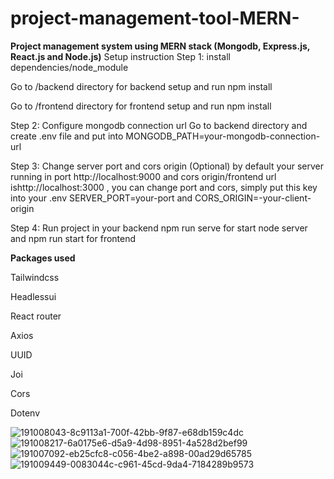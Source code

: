
# project-management-tool-MERN-
**Project management system using MERN stack (Mongodb, Express.js, React.js and Node.js)**
Setup instruction
Step 1: install dependencies/node_module

Go to /backend directory for backend setup and run npm install

Go to /frontend directory for frontend setup and run npm install

Step 2: Configure mongodb connection url Go to backend directory and create .env file and put into MONGODB_PATH=your-mongodb-connection-url

Step 3: Change server port and cors origin (Optional) by default your server running in port http://localhost:9000 and cors origin/frontend url ishttp://localhost:3000 , you can change port and cors, simply put this key into your .env SERVER_PORT=your-port and CORS_ORIGIN=-your-client-origin

Step 4: Run project in your backend npm run serve for start node server and npm run start for frontend

**Packages used**

Tailwindcss

Headlessui

React router

Axios

UUID

Joi

Cors

Dotenv

![191008043-8c9113a1-700f-42bb-9f87-e68db159c4dc](https://github.com/user-attachments/assets/27a3fcde-8a50-4fa3-a59e-e5856a79906d)
![191008217-6a0175e6-d5a9-4d98-8951-4a528d2bef99](https://github.com/user-attachments/assets/c69204c0-2e2e-4be4-8113-1985b4d7fc7d)
![191007092-eb25cfc8-c056-4be2-a898-00ad29d65785](https://github.com/user-attachments/assets/6a960e70-4625-4598-aebc-90f47a055e93)
![191009449-0083044c-c961-45cd-9da4-7184289b9573](https://github.com/user-attachments/assets/dae67535-c0c1-403a-938c-21668d9634f7)


